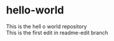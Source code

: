 # hello-world
This is the hell o world repository
<br/>This is the first edit in readme-edit branch
